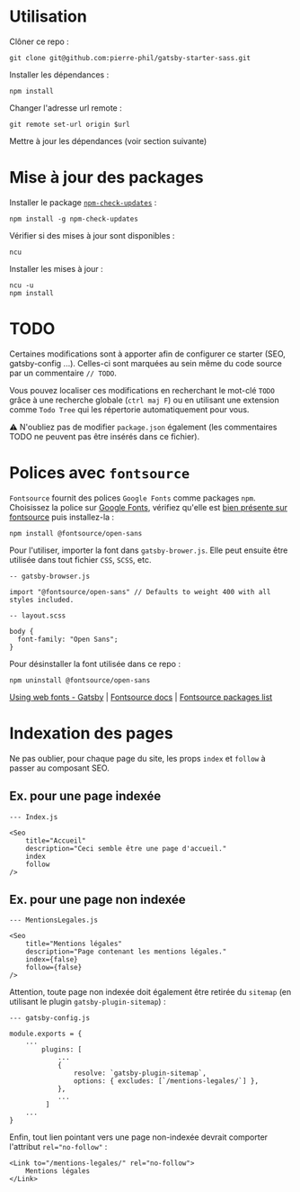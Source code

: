 # Utilisation

Clôner ce repo :

`git clone git@github.com:pierre-phil/gatsby-starter-sass.git`

Installer les dépendances :

`npm install`

Changer l'adresse url remote :

`git remote set-url origin $url`

Mettre à jour les dépendances (voir section suivante)

# Mise à jour des packages

Installer le package [`npm-check-updates`](https://www.npmjs.com/package/npm-check-updates) :

`npm install -g npm-check-updates`

Vérifier si des mises à jour sont disponibles :

`ncu`

Installer les mises à jour :

```
ncu -u
npm install
```

# TODO

Certaines modifications sont à apporter afin de configurer ce starter (SEO, gatsby-config ...). Celles-ci sont marquées au sein même du code source par un commentaire `// TODO`.

Vous pouvez localiser ces modifications en recherchant le mot-clé `TODO` grâce à une recherche globale (`ctrl maj F`) ou en utilisant une extension comme `Todo Tree` qui les répertorie automatiquement pour vous.

⚠️ N'oubliez pas de modifier `package.json` également (les commentaires TODO ne peuvent pas être insérés dans ce fichier).

# Polices avec `fontsource`

`Fontsource` fournit des polices `Google Fonts` comme packages `npm`. Choisissez la police sur [Google Fonts](https://fonts.google.com/), vérifiez qu'elle est [bien présente sur fontsource](https://github.com/fontsource/fontsource/tree/master/packages) puis installez-la :

`npm install @fontsource/open-sans`

Pour l'utiliser, importer la font dans `gatsby-brower.js`. Elle peut ensuite être utilisée dans tout fichier `CSS`, `SCSS`, etc.

```
-- gatsby-browser.js

import "@fontsource/open-sans" // Defaults to weight 400 with all styles included.
```

```
-- layout.scss

body {
  font-family: "Open Sans";
}
```

Pour désinstaller la font utilisée dans ce repo :

`npm uninstall @fontsource/open-sans`

[Using web fonts - Gatsby](https://www.gatsbyjs.com/docs/how-to/styling/using-web-fonts/#self-host-google-fonts-with-fontsource) |
[Fontsource docs](https://github.com/fontsource/fontsource#installation) | [Fontsource packages list](https://github.com/fontsource/fontsource/tree/master/packages)

# Indexation des pages

Ne pas oublier, pour chaque page du site, les props `index` et `follow` à passer au composant SEO.

## Ex. pour une page indexée

`--- Index.js`

```
<Seo
    title="Accueil"
    description="Ceci semble être une page d'accueil."
    index
    follow
/>
```

## Ex. pour une page non indexée

`--- MentionsLegales.js`

```
<Seo
    title="Mentions légales"
    description="Page contenant les mentions légales."
    index={false}
    follow={false}
/>
```

Attention, toute page non indexée doit également être retirée du `sitemap` (en utilisant le plugin `gatsby-plugin-sitemap`) :

`--- gatsby-config.js`

```
module.exports = {
    ...
        plugins: [
            ...
            {
                resolve: `gatsby-plugin-sitemap`,
                options: { excludes: [`/mentions-legales/`] },
            },
            ...
         ]
    ...
}
```
Enfin, tout lien pointant vers une page non-indexée devrait comporter l'attribut `rel="no-follow"` :

```
<Link to="/mentions-legales/" rel="no-follow">
    Mentions légales
</Link>
```
